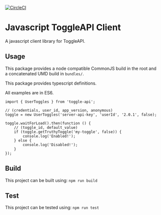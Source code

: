 [![CircleCI](https://circleci.com/gh/toggle-api/javascript-client/tree/master.svg?style=svg)](https://circleci.com/gh/toggle-api/javascript-client/tree/master)

# Javascript ToggleAPI Client
A javascript client library for ToggleAPI.

## Usage
This package provides a node compatible CommonJS build in the root and a concatenated UMD build in `bundles/`.

This package provides typescript definitions.

All examples are in ES6.

```
import { UserToggles } from 'toggle-api';

// (credentials, user_id, app_version, anonymous)
toggle = new UserToggles('server-api-key', 'userId', '2.0.1', false);

toggle.waitForLoad().then(function () {
    // (toggle_id, default_value)
    if (toggle.getTruthyToggle('my-toggle', false)) {
        console.log('Enabled!');
    } else {
        console.log('Disabled!');
    }
});
```

## Build
This project can be built using: `npm run build`

## Test
This project can be tested using: `npm run test`
